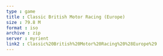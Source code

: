 ```yaml
---
type : game
title : Classic British Motor Racing (Europe)
size : 79.8 M
format : iso
archive : zip
server : myrient
link2 : Classic%20British%20Motor%20Racing%20%28Europe%29
---
```

